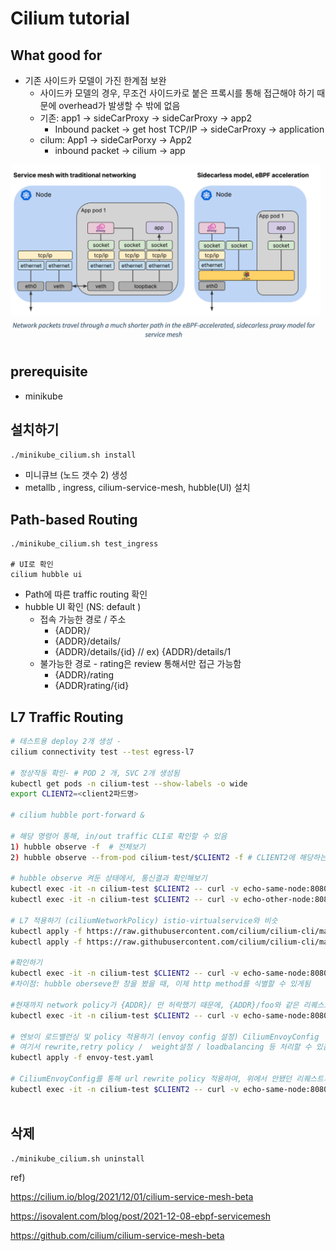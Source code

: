 # Cilium tutorial



## What good for

- 기존 사이드카 모델이 가진 한계점 보완
  * 사이드카 모델의 경우, 무조건 사이드카로 붙은 프록시를 통해 접근해야 하기 때문에 overhead가 발생할 수 밖에 없음
  - 기존: app1 -> sideCarProxy -> sideCarProxy -> app2
    -  Inbound packet -> get host TCP/IP -> sideCarProxy -> application
  - cilum: App1 -> sideCarPorxy -> App2
    - inbound packet -> cilium -> app
      
        

<img src="figure/difference.png" alt="https://cilium.io/blog/2021/12/01/cilium-service-mesh-beta" style="zoom:70%;" />



## prerequisite

- minikube

## 설치하기

```bash
./minikube_cilium.sh install
```

- 미니큐브 (노드 갯수 2) 생성
- metallb , ingress, cilium-service-mesh, hubble(UI) 설치

## Path-based Routing 

```
./minikube_cilium.sh test_ingress

# UI로 확인
cilium hubble ui
```

- Path에 따른 traffic routing 확인
- hubble UI 확인 (NS: default )
  - 접속 가능한 경로 / 주소
    - {ADDR}/
    - {ADDR}/details/
    - {ADDR}/details/{id} // ex) {ADDR}/details/1
  - 불가능한 경로 - rating은 review 통해서만 접근 가능함
    - {ADDR}/rating 
    - {ADDR}rating/{id}

## L7 Traffic Routing

```bash
# 테스트용 deploy 2개 생성 - 
cilium connectivity test --test egress-l7

# 정상작동 확인- # POD 2 개, SVC 2개 생성됨
kubectl get pods -n cilium-test --show-labels -o wide 
export CLIENT2=<client2파드명>

# cilium hubble port-forward & 

# 해당 명령어 통해, in/out traffic CLI로 확인할 수 있음
1) hubble observe -f  # 전체보기 
2) hubble observe --from-pod cilium-test/$CLIENT2 -f # CLIENT2에 해당하는 것만 보기

# hubble observe 켜둔 상태에서, 통신결과 확인해보기 
kubectl exec -it -n cilium-test $CLIENT2 -- curl -v echo-same-node:8080/
kubectl exec -it -n cilium-test $CLIENT2 -- curl -v echo-other-node:8080/

# L7 적용하기 (ciliumNetworkPolicy) istio-virtualservice와 비슷
kubectl apply -f https://raw.githubusercontent.com/cilium/cilium-cli/master/connectivity/manifests/client-egress-l7-http.yaml
kubectl apply -f https://raw.githubusercontent.com/cilium/cilium-cli/master/connectivity/manifests/client-egress-only-dns.yaml

#확인하기 
kubectl exec -it -n cilium-test $CLIENT2 -- curl -v echo-same-node:8080/
#차이점: hubble oberseve한 창을 봤을 때, 이제 http method를 식별할 수 있게됨

#현재까지 network policy가 {ADDR}/ 만 허락했기 때문에, {ADDR}/foo와 같은 리퀘스트는 허용되지 않음 - 확인
kubectl exec -it -n cilium-test $CLIENT2 -- curl -v echo-same-node:8080/foo

# 엔보이 로드밸런싱 및 policy 적용하기 (envoy config 설정) CiliumEnvoyConfig
# 여기서 rewrite,retry policy /  weight설정 / loadbalancing 등 처리할 수 있음 - istio의 destionationRule과 비슷
kubectl apply -f envoy-test.yaml

# CiliumEnvoyConfig를 통해 url rewrite policy 적용하여, 위에서 안됐던 리퀘스트가 처리될 수 있음
kubectl exec -it -n cilium-test $CLIENT2 -- curl -v echo-same-node:8080/foo



```

## 삭제

```
./minikube_cilium.sh uninstall
```



ref)

https://cilium.io/blog/2021/12/01/cilium-service-mesh-beta

https://isovalent.com/blog/post/2021-12-08-ebpf-servicemesh

https://github.com/cilium/cilium-service-mesh-beta

